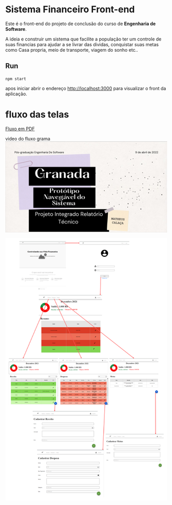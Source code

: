 # Sistema Financeiro Front-end

Este é o front-end do projeto de conclusão do curso de **Engenharia de Software**.

A ideia e construir um sistema que facilite a população ter um controle de suas financias para ajudar a se livrar das dividas, conquistar suas metas como Casa propria, meio de transporte, viagem do sonho etc..

## Run


``npm start``

apos iniciar abrir o endereço [http://localhost:3000](http://localhost:3000) para visualizar o front da aplicação. 

# fluxo das telas

[Fluxo em PDF](./resource/telas/fluxodetelas.pdf)

video do fluxo grama
[![Watch the video](./resource/telas/screnshottelainicialvideo.png)](https://youtu.be/QGP4Mr9GkJk)

<img src="./resource/telas/fluxodetelas.png"/>
